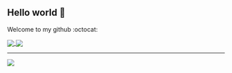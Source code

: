## Hello world 👋

Welcome to my github :octocat:

<a href="https://github.com/anuraghazra/github-readme-stats">
  <img align="center" src="https://github-readme-stats.vercel.app/api?username=fhernanb&show_icons=true&count_private=true&theme=nord&line_height=20&count_private=true&include_all_commits=true&hide_border=true" />
</a>
<a href="https://github.com/anuraghazra/github-readme-stats">
  <img align="center" src="https://github-readme-stats.vercel.app/api/top-langs/?username=fhernanb&layout=compact&theme=nord&hide_border=true" />
</a>

---

<a href="https://github.com/ryo-ma/github-profile-trophy">
  <img align="center" src="https://github-profile-trophy.vercel.app/?username=fhernanb&theme=nord&column=7&margin-w=15&no-frame=true" />
</a>
